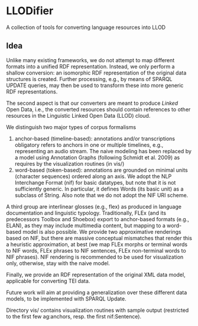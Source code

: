 # LLODifier

A collection of tools for converting language resources into LLOD

## Idea

Unlike many existing frameworks, we do not attempt to map different formats into a unified RDF representation. Instead, we only perform a shallow conversion: an isomorphic RDF representation of the original data structures is created. Further processing, e.g., by means of SPARQL UPDATE queries, may then be used to transform these into more generic RDF representations.

The second aspect is that our converters are meant to produce *Linked* Open Data, i.e., the converted resources should contain references to other resources in the Linguistic Linked Open Data (LLOD) cloud.

We distinguish two major types of corpus formalisms

1. anchor-based (timeline-based): annotations and/or transcriptions obligatory refers to anchors in one or multiple timelines, e.g., representing an audio stream. The naive modeling has been replaced by a model using Annotation Graphs (following Schmidt et al. 2009) as requires by the visualization routines (in vis/)
2. word-based (token-based): annotations are grounded on minimal units (character sequences) ordered along an axis. We adopt the NLP Interchange Format (nif) for basic datatypes, but note that it is not sufficiently generic. In particular, it defines Words (its basic unit) as a subclass of String. Also note that we do not adopt the NIF URI scheme.

A third group are interlinear glosses (e.g., flex) as produced in language documentation and linguistic typology. Traditionally, FLEx (and its predecessors Toolbox and Shoebox) export to anchor-based formats (e.g., ELAN), as they may include multimedia content, but mapping to a word-based model is also possible. We provide two approximative renderings based on NIF, but there are massive conceptual mismatches that render this a heuristic approximation, at best (we map FLEx morphs or terminal words to NIF words, FLEx phrases to NIF sentences, FLEx non-terminal words to NIF phrases). NIF rendering is recommended to be used for visualization only, otherwise, stay with the naive model.

Finally, we provide an RDF representation of the original XML data model, applicable for converting TEI data.

Future work will aim at providing a generalization over these different data models, to be implemented with SPARQL Update.

Directory vis/ contains visualization routines with sample output (restricted to the first few ag:anchors, resp. the first nif:Sentence).